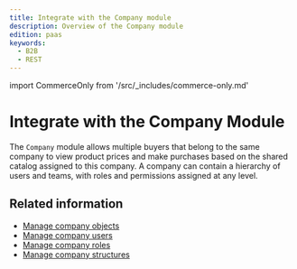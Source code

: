 ```yaml
---
title: Integrate with the Company module
description: Overview of the Company module
edition: paas
keywords:
  - B2B
  - REST
---
```


import CommerceOnly from '/src/_includes/commerce-only.md'

<CommerceOnly />

# Integrate with the Company Module

The `Company` module allows multiple buyers that belong to the same company to view product prices and make purchases based on the shared catalog assigned to this company. A company can contain a hierarchy of users and teams, with roles and permissions assigned at any level.

## Related information

- [Manage company objects](company-object.md)
- [Manage company users](company-users.md)
- [Manage company roles](roles.md)
- [Manage company structures](company-structures.md)

